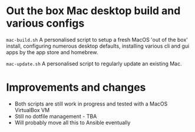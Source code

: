 # Out the box Mac desktop build and various configs 

`mac-build.sh` A personalised script to setup a fresh MacOS 'out of the box' install, configuring numerous desktop defaults, installing various cli and gui apps by the app store and homebrew. 

`mac-update.sh` A personalised script to regularly update an existing Mac.

# Improvements and changes
- Both scripts are still work in progress and tested with a MacOS VirtualBox VM
- Still no dotfile management - TBA
- Will probably move all this to Ansible eventually

